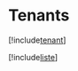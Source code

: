 # Tenants

[!include[tenant](tenants.tenant.autogen.md)]

[!include[liste](tenants.liste.autogen.md)]



































































